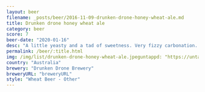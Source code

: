 ```yaml
---
layout: beer
filename: _posts/beer/2016-11-09-drunken-drone-honey-wheat-ale.md
title: Drunken drone honey wheat ale
category: beer
score: 7
beer-date: "2020-01-16"
desc: "A little yeasty and a tad of sweetness. Very fizzy carbonation. A good introduction to wheat beers"
permalink: /beer/:title.html
img: /img/list/drunken-drone-honey-wheat-ale.jpeguntappd: "https://untappd.com/b/drunken-drone-brewery-honey-wheat-ale/1422302"
country: "Australia"
brewery: "Drunken Drone Brewery"
breweryURL: "breweryURL"
style: "Wheat Beer - Other"
---
```

